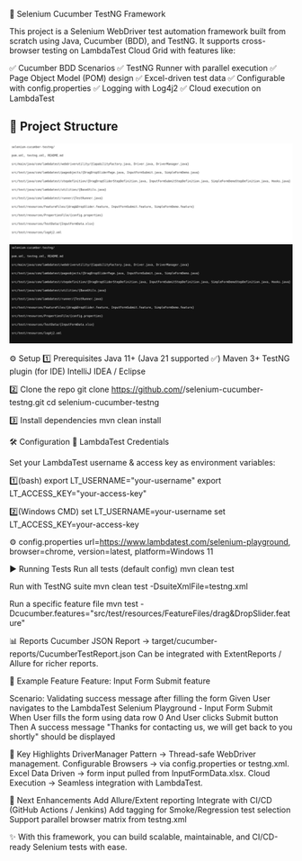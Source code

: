 🧪 Selenium Cucumber TestNG Framework

This project is a Selenium WebDriver test automation framework built from scratch using Java, Cucumber (BDD), and TestNG.
It supports cross-browser testing on LambdaTest Cloud Grid with features like:

✅ Cucumber BDD Scenarios
✅ TestNG Runner with parallel execution
✅ Page Object Model (POM) design
✅ Excel-driven test data
✅ Configurable with config.properties
✅ Logging with Log4j2
✅ Cloud execution on LambdaTest

## 📂 Project Structure
![Light](project_structure_swift_light.png#gh-light-mode-only)
![Dark](project_structure_swift_dark.png#gh-dark-mode-only)

⚙️ Setup
1️⃣ Prerequisites
Java 11+ (Java 21 supported ✅)
Maven 3+
TestNG plugin (for IDE)
IntelliJ IDEA / Eclipse

2️⃣ Clone the repo
git clone https://github.com/<your-username>/selenium-cucumber-testng.git
cd selenium-cucumber-testng

3️⃣ Install dependencies
mvn clean install

🛠️ Configuration
🔑 LambdaTest Credentials

Set your LambdaTest username & access key as environment variables:

1️⃣(bash)
export LT_USERNAME="your-username"
export LT_ACCESS_KEY="your-access-key"

2️⃣(Windows CMD)
set LT_USERNAME=your-username
set LT_ACCESS_KEY=your-access-key

⚙️ config.properties
url=https://www.lambdatest.com/selenium-playground,
browser=chrome,
version=latest,
platform=Windows 11

▶️ Running Tests
Run all tests (default config)
mvn clean test

Run with TestNG suite
mvn clean test -DsuiteXmlFile=testng.xml

Run a specific feature file
mvn test -Dcucumber.features="src/test/resources/FeatureFiles/drag&DropSlider.feature"

📊 Reports
Cucumber JSON Report → target/cucumber-reports/CucumberTestReport.json
Can be integrated with ExtentReports / Allure for richer reports.

🧩 Example Feature
Feature: Input Form Submit feature

  Scenario: Validating success message after filling the form
    Given User navigates to the LambdaTest Selenium Playground - Input Form Submit
    When User fills the form using data row 0
    And User clicks Submit button
    Then A success message "Thanks for contacting us, we will get back to you shortly" should be displayed

📌 Key Highlights
DriverManager Pattern → Thread-safe WebDriver management.
Configurable Browsers → via config.properties or testng.xml.
Excel Data Driven → form input pulled from InputFormData.xlsx.
Cloud Execution → Seamless integration with LambdaTest.

🚀 Next Enhancements
 Add Allure/Extent reporting
 Integrate with CI/CD (GitHub Actions / Jenkins)
 Add tagging for Smoke/Regression test selection
 Support parallel browser matrix from testng.xml

✨ With this framework, you can build scalable, maintainable, and CI/CD-ready Selenium tests with ease.
